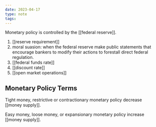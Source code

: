 ```yaml
---
date: 2023-04-17
type: note
tags: 
---
```


Monetary policy is controlled by the [[federal reserve]].
1. [[reserve requirement]]
2. moral suasion: when the federal reserve make public statements that encourage bankers to modify their actions to forestall direct federal regulation.
3. [[federal funds rate]]
4. [[discount rate]]
5. [[open market operations]]

## Monetary Policy Terms
Tight money, restrictive or contractionary monetary policy decrease [[money supply]].

Easy money, loose money, or expansionary monetary policy increase [[money supply]].
